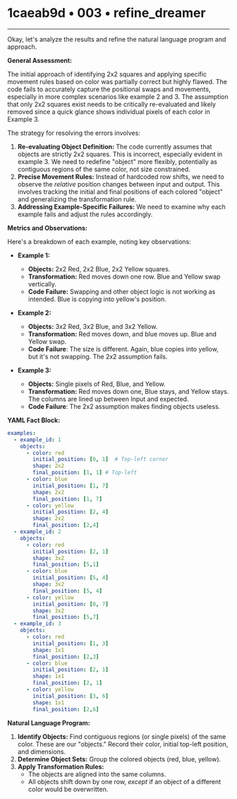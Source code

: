 # 1caeab9d • 003 • refine_dreamer

---
Okay, let's analyze the results and refine the natural language program and approach.

**General Assessment:**

The initial approach of identifying 2x2 squares and applying specific movement rules based on color was partially correct but highly flawed. The code fails to accurately capture the positional swaps and movements, especially in more complex scenarios like example 2 and 3. The assumption that only 2x2 squares exist needs to be critically re-evaluated and likely removed since a quick glance shows individual pixels of each color in Example 3.

The strategy for resolving the errors involves:

1.  **Re-evaluating Object Definition:** The code currently assumes that objects are strictly 2x2 squares. This is incorrect, especially evident in example 3. We need to redefine "object" more flexibly, potentially as contiguous regions of the same color, not size constrained.
2.  **Precise Movement Rules:** Instead of hardcoded row shifts, we need to observe the *relative* position changes between input and output. This involves tracking the initial and final positions of each colored "object" and generalizing the transformation rule.
3. **Addressing Example-Specific Failures:** We need to examine why each example fails and adjust the rules accordingly.

**Metrics and Observations:**

Here's a breakdown of each example, noting key observations:

*   **Example 1:**
    *   **Objects:** 2x2 Red, 2x2 Blue, 2x2 Yellow squares.
    *   **Transformation:** Red moves down one row. Blue and Yellow swap vertically.
    * **Code Failure:** Swapping and other object logic is not working as intended. Blue is copying into yellow's position.

*   **Example 2:**
    *   **Objects:** 3x2 Red, 3x2 Blue, and 3x2 Yellow.
    *   **Transformation:** Red moves down, and blue moves up. Blue and Yellow swap.
    *   **Code Failure**: The size is different. Again, blue copies into yellow, but it's not swapping. The 2x2 assumption fails.

*   **Example 3:**
    *   **Objects:** Single pixels of Red, Blue, and Yellow.
    *   **Transformation:** Red moves down one, Blue stays, and Yellow stays. The columns are lined up between Input and expected.
    *   **Code Failure**: The 2x2 assumption makes finding objects useless.

**YAML Fact Block:**

```yaml
examples:
  - example_id: 1
    objects:
      - color: red
        initial_position: [0, 1]  # Top-left corner
        shape: 2x2
        final_position: [1, 1] # Top-left
      - color: blue
        initial_position: [1, 7]
        shape: 2x2
        final_position: [1, 7]
      - color: yellow
        initial_position: [2, 4]
        shape: 2x2
        final_position: [2,4]
  - example_id: 2
    objects:
      - color: red
        initial_position: [2, 1]
        shape: 3x2
        final_position: [5,1]
      - color: blue
        initial_position: [5, 4]
        shape: 3x2
        final_position: [5, 4]
      - color: yellow
        initial_position: [0, 7]
        shape: 3x2
        final_position: [5,7]
  - example_id: 3
    objects:
      - color: red
        initial_position: [1, 3]
        shape: 1x1
        final_position: [2,3]
      - color: blue
        initial_position: [2, 1]
        shape: 1x1
        final_position: [2, 1]
      - color: yellow
        initial_position: [3, 6]
        shape: 1x1
        final_position: [2,6]

```

**Natural Language Program:**

1.  **Identify Objects:** Find contiguous regions (or single pixels) of the same color. These are our "objects." Record their color, initial top-left position, and dimensions.
2. **Determine Object Sets:** Group the colored objects (red, blue, yellow).
3.  **Apply Transformation Rules:**
    *   The objects are aligned into the same columns.
    *   All objects shift down by one row, *except* if an object of a different color would be overwritten.


